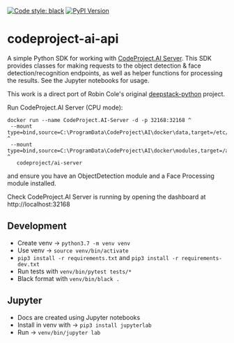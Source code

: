 [![Code style: black](https://img.shields.io/badge/code%20style-black-000000.svg)](https://github.com/ambv/black)
[![PyPI Version](https://img.shields.io/pypi/v/deepstack-python.svg)](https://pypi.org/project/deepstack-python/)

# codeproject-ai-api
A simple Python SDK for working with [CodeProject.AI Server](https://codeproject.com/ai). This SDK provides classes for making requests to the object detection & face detection/recognition endpoints, as well as helper functions for processing the results. See the Jupyter notebooks for usage.

This work is a direct port of Robin Cole's original [deepstack-python](https://github.com/robmarkcole/deepstack-python) project.

Run CodeProject.AI Server (CPU mode):
```
docker run --name CodeProject.AI-Server -d -p 32168:32168 ^
 --mount type=bind,source=C:\ProgramData\CodeProject\AI\docker\data,target=/etc/codeproject/ai ^
 --mount type=bind,source=C:\ProgramData\CodeProject\AI\docker\modules,target=/app/modules ^
   codeproject/ai-server
```
and ensure you have an ObjectDetection module and a Face Processing module installed.

Check CodeProject.AI Server is running by opening the dashboard at http://localhost:32168

## Development
* Create venv -> `python3.7 -m venv venv`
* Use venv -> `source venv/bin/activate`
* `pip3 install -r requirements.txt` and `pip3 install -r requirements-dev.txt`
* Run tests with `venv/bin/pytest tests/*`
* Black format with `venv/bin/black .`

## Jupyter
* Docs are created using Jupyter notebooks
* Install in venv with -> `pip3 install jupyterlab`
* Run -> `venv/bin/jupyter lab`
